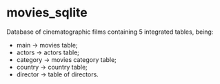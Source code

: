 # movies_sqlite
 
 Database of cinematographic films containing 5 integrated tables, being:
- main -> movies table;
- actors -> actors table;
- category -> movies category table;
- country -> country table;
- director -> table of directors.
